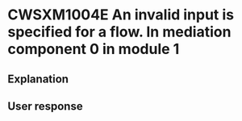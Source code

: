 # CWSXM1004E An invalid input is specified for a flow. In mediation component 0 in module 1

## Explanation

## User response